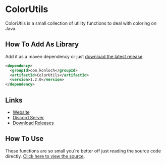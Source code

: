 # ColorUtils
ColorUtils is a small collection of utility functions to deal with coloring on Java.

## How To Add As Library
Add it as a maven dependency or just [download the latest release](https://github.com/Konloch/ColorUtils/releases).
```xml
<dependency>
  <groupId>com.konloch</groupId>
  <artifactId>ColorUtils</artifactId>
  <version>1.2.0</version>
</dependency>
```

## Links
* [Website](https://konloch.com/ColorUtils/)
* [Discord Server](https://discord.gg/aexsYpfMEf)
* [Download Releases](https://github.com/Konloch/ColorUtils/releases)

## How To Use
These functions are so small you're better off just reading the source code directly. [Click here to view the source](https://github.com/Konloch/ColorUtils/blob/main/src/main/java/com/konloch/util/ColorUtils.java).
